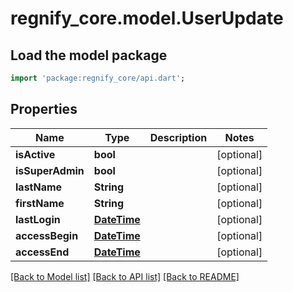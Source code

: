 # regnify_core.model.UserUpdate

## Load the model package
```dart
import 'package:regnify_core/api.dart';
```

## Properties
Name | Type | Description | Notes
------------ | ------------- | ------------- | -------------
**isActive** | **bool** |  | [optional] 
**isSuperAdmin** | **bool** |  | [optional] 
**lastName** | **String** |  | [optional] 
**firstName** | **String** |  | [optional] 
**lastLogin** | [**DateTime**](DateTime.md) |  | [optional] 
**accessBegin** | [**DateTime**](DateTime.md) |  | [optional] 
**accessEnd** | [**DateTime**](DateTime.md) |  | [optional] 

[[Back to Model list]](../README.md#documentation-for-models) [[Back to API list]](../README.md#documentation-for-api-endpoints) [[Back to README]](../README.md)


